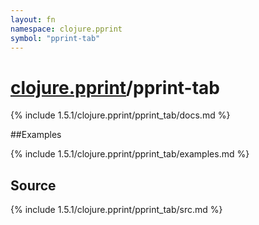 ```yaml
---
layout: fn
namespace: clojure.pprint
symbol: "pprint-tab"
---
```


# [clojure.pprint](../)/pprint-tab

{% include 1.5.1/clojure.pprint/pprint_tab/docs.md %}

##Examples

{% include 1.5.1/clojure.pprint/pprint_tab/examples.md %}
## Source
{% include 1.5.1/clojure.pprint/pprint_tab/src.md %}


